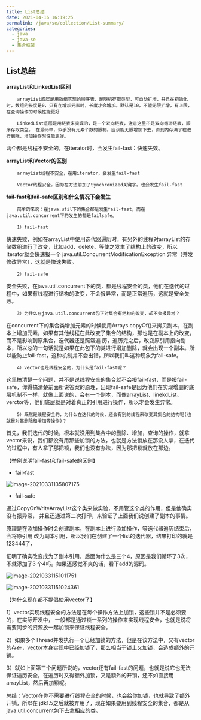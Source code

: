 ```yaml
---
title: List总结
date: 2021-04-16 16:19:25
permalink: /java/se/collection/List-summary/
categories:
  - java
  - java-se
  - 集合框架
---
```


## List总结

**arrayList和LinkedList区别**

		arrayList底层是用数组实现的顺序表，是随机存取类型，可自动扩增，并且在初始化时，数组的长度是0，只有在增加元素时，长度才会增加。默认是10，不能无限扩增，有上限，在查询操作的时候性能更好
	
		LinkedList底层是用链表来实现的，是一个双向链表，注意这里不是双向循环链表，顺序存取类型。 在源码中，似乎没有元素个数的限制。应该能无限增加下去，直到内存满了在进行删除，增加操作时性能更好。

两个都是线程不安全的，在iterator时，会发生fail-fast：快速失效。



**arrayList和Vector的区别**

		arrayList线程不安全，在用iterator，会发生fail-fast
	
		Vector线程安全，因为在方法前加了Synchronized关键字。也会发生fail-fast



**fail-fast和fail-safe区别和什么情况下会发生**

		简单的来说：在java.util下的集合都是发生fail-fast，而在java.util.concurrent下的发生的都是failsafe。
	
		1）fail-fast

快速失败，例如在arrayList中使用迭代器遍历时，有另外的线程对arrayList的存储数组进行了改变，比如add、delete、等使之发生了结构上的改变，所以Iterator就会快速报一个 java.util.ConcurrentModificationException 异常（并发修改异常），这就是快速失败。

		2）fail-safe

安全失败，在java.util.concurrent下的类，都是线程安全的类，他们在迭代的过程中，如果有线程进行结构的改变，不会报异常，而是正常遍历，这就是安全失败。

		3）为什么在java.util.concurrent包下对集合有结构的改变，却不会报异常？

在concurrent下的集合类增加元素的时候使用Arrays.copyOf()来拷贝副本，在副本上增加元素，如果有其他线程在此改变了集合的结构，那也是在副本上的改变，而不是影响到原集合，迭代器还是照常遍 历，遍历完之后，改变原引用指向副本，所以总的一句话就是如果在此包下的类进行增加删除，就会出现一个副本。所以能防止fail-fast，这种机制并不会出错，所以我们叫这种现象为fail-safe。

		4）vector也是线程安全的，为什么是fail-fast呢？

这里搞清楚一个问题，并不是说线程安全的集合就不会报fail-fast，而是报fail-safe，你得搞清楚前面所说答案的原理，出现fail-safe是因为他们在实现增删的底层机制不一样，就像上面说的，会有一个副本，而像arrayList、linekdList、verctor等，他们底层就是对着真正的引用进行操作，所以才会发生异常。

		5）既然是线程安全的，为什么在迭代的时候，还会有别的线程来改变其集合的结构呢(也就是对其删除和增加等操作)？

首先，我们迭代的时候，根本就没用到集合中的删除、增加，查询的操作，就拿vector来说，我们都没有用那些加锁的方法，也就是方法锁放在那没人拿，在迭代的过程中，有人拿了那把锁，我们也没有办法，因为那把锁就放在那边。



【举例说明fail-fast和fail-safe的区别】

- fail-fast

![image-20210331135807175](https://testingcf.jsdelivr.net/gh/oddfar/static/img/JavaSE-集合.assets/image-20210331135807175.png)

- fail-safe

通过CopyOnWriteArrayList这个类来做实验，不用管这个类的作用，但是他确实没有报异常， 并且还通过第二次打印，来验证了上面我们说创建了副本的事情。

原理是在添加操作时会创建副本，在副本上进行添加操作，等迭代器遍历结束后，会将原引用 改为副本引用，所以我们在创建了一个list的迭代器，结果打印的就是123444了，

证明了确实改变成为了副本引用，后面为什么是三个4，原因是我们循环了3次，不就添加了3 个4吗。如果还感觉不爽的话，看下add的源码。

![image-20210331151011751](https://testingcf.jsdelivr.net/gh/oddfar/static/img/JavaSE-集合.assets/image-20210331151011751.png)

![image-20210331151024361](https://testingcf.jsdelivr.net/gh/oddfar/static/img/JavaSE-集合.assets/image-20210331151024361.png)

【为什么现在都不提倡使用vector了】

1）vector实现线程安全的方法是在每个操作方法上加锁，这些锁并不是必须要的，在实际开发中， 一般都是通过锁一系列的操作来实现线程安全，也就是说将需要同步的资源放一起加锁来保证线程安全。

2）如果多个Thread并发执行一个已经加锁的方法，但是在该方法中，又有vector的存在，vector本身实现中已经加锁了，那么相当于锁上又加锁，会造成额外的开销。

3）就如上面第三个问题所说的，vector还有fail-fast的问题，也就是说它也无法保证遍历安全，在遍历时又得额外加锁，又是额外的开销，还不如直接用arrayList，然后再加锁呢。

总结：Vector在你不需要进行线程安全的时候，也会给你加锁，也就导致了额外开销，所以在 jdk1.5之后就被弃用了，现在如果要用到线程安全的集合，都是从java.util.concurrent包下去拿相应的类。